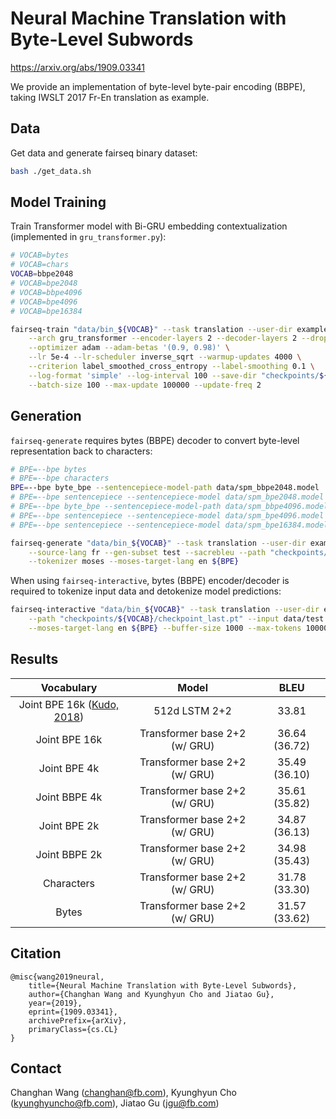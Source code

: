 # Neural Machine Translation with Byte-Level Subwords

https://arxiv.org/abs/1909.03341

We provide an implementation of byte-level byte-pair encoding (BBPE), taking IWSLT 2017 Fr-En translation as
example.

## Data

Get data and generate fairseq binary dataset:

```bash
bash ./get_data.sh
```

## Model Training

Train Transformer model with Bi-GRU embedding contextualization (implemented in `gru_transformer.py`):

```bash
# VOCAB=bytes
# VOCAB=chars
VOCAB=bbpe2048
# VOCAB=bpe2048
# VOCAB=bbpe4096
# VOCAB=bpe4096
# VOCAB=bpe16384
```

```bash
fairseq-train "data/bin_${VOCAB}" --task translation --user-dir examples/byte_level_bpe/gru_transformer \
    --arch gru_transformer --encoder-layers 2 --decoder-layers 2 --dropout 0.3 --share-all-embeddings \
    --optimizer adam --adam-betas '(0.9, 0.98)' \
    --lr 5e-4 --lr-scheduler inverse_sqrt --warmup-updates 4000 \
    --criterion label_smoothed_cross_entropy --label-smoothing 0.1 \
    --log-format 'simple' --log-interval 100 --save-dir "checkpoints/${VOCAB}" \
    --batch-size 100 --max-update 100000 --update-freq 2
```

## Generation

`fairseq-generate` requires bytes (BBPE) decoder to convert byte-level representation back to characters:

```bash
# BPE=--bpe bytes
# BPE=--bpe characters
BPE=--bpe byte_bpe --sentencepiece-model-path data/spm_bbpe2048.model
# BPE=--bpe sentencepiece --sentencepiece-model data/spm_bpe2048.model
# BPE=--bpe byte_bpe --sentencepiece-model-path data/spm_bbpe4096.model
# BPE=--bpe sentencepiece --sentencepiece-model data/spm_bpe4096.model
# BPE=--bpe sentencepiece --sentencepiece-model data/spm_bpe16384.model
```

```bash
fairseq-generate "data/bin_${VOCAB}" --task translation --user-dir examples/byte_level_bpe/gru_transformer \
    --source-lang fr --gen-subset test --sacrebleu --path "checkpoints/${VOCAB}/checkpoint_last.pt" \
    --tokenizer moses --moses-target-lang en ${BPE}
```

When using `fairseq-interactive`, bytes (BBPE) encoder/decoder is required to tokenize input data and detokenize model
predictions:

```bash
fairseq-interactive "data/bin_${VOCAB}" --task translation --user-dir examples/byte_level_bpe/gru_transformer \
    --path "checkpoints/${VOCAB}/checkpoint_last.pt" --input data/test.fr --tokenizer moses --moses-source-lang fr \
    --moses-target-lang en ${BPE} --buffer-size 1000 --max-tokens 10000
```

## Results

|                           Vocabulary                           |             Model             |     BLEU      |
|:--------------------------------------------------------------:|:-----------------------------:|:-------------:|
| Joint BPE 16k ([Kudo, 2018](https://arxiv.org/abs/1804.10959)) |         512d LSTM 2+2         |     33.81     |
|                         Joint BPE 16k                          | Transformer base 2+2 (w/ GRU) | 36.64 (36.72) |
|                          Joint BPE 4k                          | Transformer base 2+2 (w/ GRU) | 35.49 (36.10) |
|                         Joint BBPE 4k                          | Transformer base 2+2 (w/ GRU) | 35.61 (35.82) |
|                          Joint BPE 2k                          | Transformer base 2+2 (w/ GRU) | 34.87 (36.13) |
|                         Joint BBPE 2k                          | Transformer base 2+2 (w/ GRU) | 34.98 (35.43) |
|                           Characters                           | Transformer base 2+2 (w/ GRU) | 31.78 (33.30) |
|                             Bytes                              | Transformer base 2+2 (w/ GRU) | 31.57 (33.62) |

## Citation

```
@misc{wang2019neural,
    title={Neural Machine Translation with Byte-Level Subwords},
    author={Changhan Wang and Kyunghyun Cho and Jiatao Gu},
    year={2019},
    eprint={1909.03341},
    archivePrefix={arXiv},
    primaryClass={cs.CL}
}
```

## Contact

Changhan Wang ([changhan@fb.com](mailto:changhan@fb.com)),
Kyunghyun Cho ([kyunghyuncho@fb.com](mailto:kyunghyuncho@fb.com)),
Jiatao Gu ([jgu@fb.com](mailto:jgu@fb.com))
